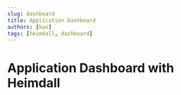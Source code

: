 ```yaml
---
slug: dashboard
title: Application Dashboard
authors: [kas]
tags: [heimdall, dashboard]
---
```


# Application Dashboard with Heimdall

